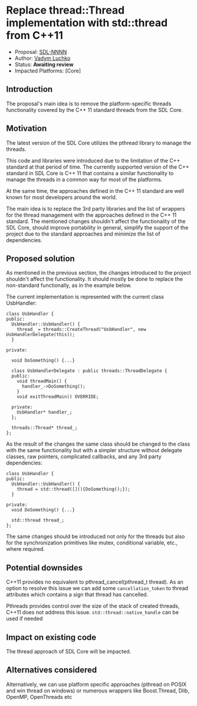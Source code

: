 # Replace thread::Thread implementation with std::thread from C++11

* Proposal: [SDL-NNNN](NNNN-replace-pthread-implementation-with-threads-from-cpp11.md)
* Author: [Vadym Luchko](https://github.com/VadymLuchko)
* Status: **Awaiting review**
* Impacted Platforms: [Core]

## Introduction

The proposal's main idea is to remove the platform-specific threads functionality covered by the C++ 11 standard threads from the SDL Core.

## Motivation

The latest version of the SDL Core utilizes the pthread library to manage the threads.

This code and libraries were introduced due to the limitation of the C++ standard at that period of time. The currently supported version of the C++ standard in SDL Core is C++ 11 that contains a similar functionality to manage the threads in a common way for most of the platforms.

At the same time, the approaches defined in the C++ 11 standard are well known for most developers around the world.

The main idea is to replace the 3rd party libraries and the list of wrappers for the thread management with the approaches defined in the C++ 11 standard. The mentioned changes shouldn't affect the functionality of the SDL Core, should improve portability in general, simplify the support of the project due to the standard approaches and minimize the list of dependencies.


## Proposed solution

As mentioned in the previous section, the changes introduced to the project shouldn't affect the functionality. It should mostly be done to replace the non-standard functionally, as in the example below.

The current implementation is represented with the current class UsbHandler:

```
class UsbHandler {
public:
  UsbHandler::UsbHandler() {
    thread_ = threads::CreateThread("UsbHandler", new UsbHandlerDelegate(this));
  }
	
private:

  void DoSomething() {...}

  class UsbHandlerDelegate : public threads::ThreadDelegate {
  public:
    void threadMain() {
      handler_->DoSomething();
    }
    void exitThreadMain() OVERRIDE;

  private:
    UsbHandler* handler_;
  };

  threads::Thread* thread_;
};
  ```
As the result of the changes the same class should be changed to the class with the same functionality but with a simpler structure without delegate classes, raw pointers, complicated callbacks, and any 3rd party dependencies:

```
class UsbHandler {
public:
  UsbHandler::UsbHandler() {
    thread = std::thread([](){DoSomething();});
  }
	
private:
  void DoSomething() {...}

  std::thread thread_;
};
  ```

The same changes should be introduced not only for the threads but also for the synchronization primitives like mutex, conditional variable, etc., where required.


## Potential downsides

C++11 provides no equivalent to pthread_cancel(pthread_t thread).
As an option to resolve this issue we can add some `cancellation_token` to thread attributes which contains a sign that thread has cancelled.

Pthreads provides control over the size of the stack of created threads, C++11 does not address this issue.
`std::thread::native_handle` can be used if needed 



## Impact on existing code
The thread approach of SDL Core will be impacted.


## Alternatives considered
Alternatively, we can use platform specific approaches (pthread on POSIX and win thread on windows) or numerous wrappers like Boost.Thread, Dlib, OpenMP, OpenThreads etc
